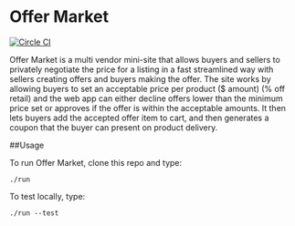 Offer Market 
======================
[![Circle CI](https://circleci.com/gh/chrisdamba/offer-market.svg?style=svg)](https://circleci.com/gh/chrisdamba/offer-market/)

Offer Market is a multi vendor mini-site that allows buyers and sellers to privately negotiate the price for a listing in a fast streamlined way with sellers creating offers and buyers making the offer.
The site works by allowing buyers to set an acceptable price per product ($ amount) (% off retail) and the web app can either decline offers lower than the minimum price set or approves if the offer is within the acceptable amounts. It then lets buyers add the accepted offer item to cart, and then generates a coupon that the buyer can present on product delivery.

##Usage

To run Offer Market, clone this repo and type:

`./run`

To test locally, type:

`./run --test`
